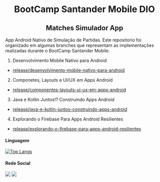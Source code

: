 <h1 align="center"> BootCamp Santander Mobile DIO </h1>

<h2 align="center"> Matches Simulador App </h2>

App Android Nativo de Simulação de Partidas. Este repositorio foi organizado em algumas branches que representam as implementações realizadas durante o BootCamp Santander Mobile.
1. Desenvolvimento Mobile Nativo para Android
  - [release/desenvolvimento-mobile-nativo-para-android](https://github.com/lucaslcslcs1998/matches-simulador-app/tree/release/desenvolvimento-mobile-nativo-para-android)
2. Componetes, Layouts e UI/UX em Apps Android
  - [release/componentes-layouts-ui-ux-em-apps-android](https://github.com/lucaslcslcs1998/matches-simulador-app/tree/release/componentes-layouts-ui-ux-em-apps-android)
3. Java e Kotlin Juntos!? Construindo Apps Android
  - [release/java-e-kotlin-juntos-construindo-apps-android](https://github.com/lucaslcslcs1998/matches-simulador-app/tree/release/java-e-kotlin-juntos-construindo-apps-android)
4. Explorando o Firebase Para Apps Android Resilientes
  - [release/explorando-o-firebase-para-apps-android-resilientes](https://github.com/lucaslcslcs1998/matches-simulador-app/tree/release/explorando-o-firebase-para-apps-android-resilientes)

#### Linguagem 

[![Top Langs](https://github-readme-stats.vercel.app/api/top-langs/?username=lucaslcslcs1998&layout=compact&hide=c&theme=github_dark)](https://github.com/lucaslcslcs1998/)

#### Rede Social


[<img src = "https://img.shields.io/badge/linkedin-%230077B5.svg?&style=for-the-badge&logo=linkedin&logoColor=white" />](https://www.linkedin.com/in/lucaslcslcs1998/) [<img src = "https://img.shields.io/badge/instagram-%23E4405F.svg?&style=for-the-badge&logo=instagram&logoColor=white">](https://www.instagram.com/lucaslcslcs1998/)
